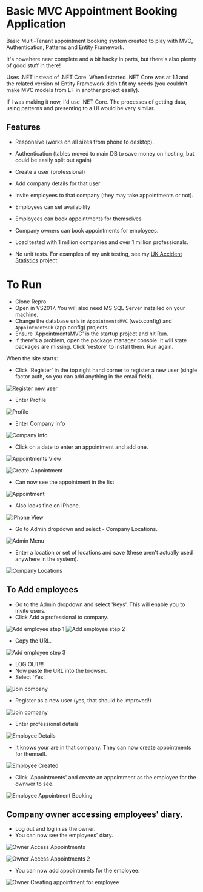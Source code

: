 # Basic MVC Appointment Booking Application

Basic Multi-Tenant appointment booking system created to play with MVC, Authentication, Patterns and Entity Framework.

It's nowehere near complete and a bit hacky in parts, but there's also plenty of good stuff in there!

Uses .NET instead of .NET Core. When I started .NET Core was at 1.1 and the related version of Entity Framework didn't fit my needs (you couldn't make MVC models from EF in another project easily).

If I was making it now, I'd use .NET Core. The processes of getting data, using patterns and presenting to a UI would be very similar.


## Features

- Responsive (works on all sizes from phone to desktop).
- Authentication (tables moved to main DB to save money on hosting, but could be easily split out again)
- Create a user (professional)
- Add company details for that user
- Invite employees to that company (they may take appointments or not).

- Employees can set availability
- Employees can book appointments for themselves
- Company owners can book appointments for employees.

- Load tested with 1 million companies and over 1 million professionals.
- No unit tests. For examples of my unit testing, see my [UK Accident Statistics](https://github.com/HockeyJustin/UkAccidentStatistics/tree/master/src/AccidentProcessor.Tests) project.

# To Run

- Clone Repro
- Open in VS2017. You will also need MS SQL Server installed on your machine.
- Change the database urls in `AppointmentsMVC` (web.config) and `AppointmentsDb` (app.config) projects.
- Ensure 'AppointmentsMVC' is the startup project and hit Run.
- If there's a problem, open the package manager console. It will state packages are missing. Click 'restore' to install them. Run again.

When the site starts:

- Click 'Register' in the top right hand corner to register a new user (single factor auth, so you can add anything in the email field).

![Register new user](https://github.com/HockeyJustin/MultiTenantAppointmentsMvc/blob/master/Screenshots/1%20Register.PNG?raw=true)

- Enter Profile

![Profile](https://github.com/HockeyJustin/MultiTenantAppointmentsMvc/blob/master/Screenshots/2%20Profile.PNG "Profile")

- Enter Company Info

![Company Info](https://github.com/HockeyJustin/MultiTenantAppointmentsMvc/blob/master/Screenshots/3%20Company.PNG "Company Info")

- Click on a date to enter an appointment and add one.

![Appointments View](https://github.com/HockeyJustin/MultiTenantAppointmentsMvc/blob/master/Screenshots/4%20Appointments%20For%20Self.PNG?raw=true "Appointments View")

![Create Appointment](https://github.com/HockeyJustin/MultiTenantAppointmentsMvc/blob/master/Screenshots/5%20Appointments%20For%20Self%202.PNG?raw=true "Create Appointment")

- Can now see the appointment in the list

![Appointment](https://github.com/HockeyJustin/MultiTenantAppointmentsMvc/blob/master/Screenshots/6%20Appointments%20For%20Self%203.PNG?raw=true "Appointment")

- Also looks fine on iPhone.

![iPhone View](https://github.com/HockeyJustin/MultiTenantAppointmentsMvc/blob/master/Screenshots/6%20Appointments%20For%20Self%203%20-%20iPhone%20view.PNG?raw=true "iPhone View")

- Go to Admin dropdown and select - Company Locations.

![Admin Menu](https://github.com/HockeyJustin/MultiTenantAppointmentsMvc/blob/master/Screenshots/7%20Admin%20Dropdown.PNG?raw=true "Admin Menu")

- Enter a location or set of locations and save (these aren't actually used anywhere in the system).

![Company Locations](https://github.com/HockeyJustin/MultiTenantAppointmentsMvc/blob/master/Screenshots/8%20Company%20Locations.PNG?raw=true "Company Locations")

## To Add employees
- Go to the Admin dropdown and select 'Keys'. This will enable you to invite users.
- Click Add a professional to company.

![Add employee step 1](https://github.com/HockeyJustin/MultiTenantAppointmentsMvc/blob/master/Screenshots/9%20Add%20Pro%20to%20Company%201.PNG?raw=true "Add employee step 1")
![Add employee step 2](https://github.com/HockeyJustin/MultiTenantAppointmentsMvc/blob/master/Screenshots/9%20Add%20Pro%20to%20Company%202.PNG?raw=true "Add employee step 2")


- Copy the URL.

![Add employee step 3](https://github.com/HockeyJustin/MultiTenantAppointmentsMvc/blob/master/Screenshots/9%20Add%20Pro%20to%20Company%203.PNG?raw=true "Add employee step 3")

- LOG OUT!!!
- Now paste the URL into the browser. 
- Select 'Yes'.

![Join company](https://github.com/HockeyJustin/MultiTenantAppointmentsMvc/blob/master/Screenshots/9%20Add%20Pro%20to%20Company%204.PNG?raw=true "Join company")

- Register as a new user (yes, that should be improved!)

![Join company](https://github.com/HockeyJustin/MultiTenantAppointmentsMvc/blob/master/Screenshots/9%20Add%20Pro%20to%20Company%205.PNG?raw=true "Join company")

- Enter professional details

![Employee Details](https://github.com/HockeyJustin/MultiTenantAppointmentsMvc/blob/master/Screenshots/9%20Add%20Pro%20to%20Company%206.PNG?raw=true "Employee Details")

- It knows your are in that company. They can now create appointments for themself.

![Employee Created](https://github.com/HockeyJustin/MultiTenantAppointmentsMvc/blob/master/Screenshots/9%20Add%20Pro%20to%20Company%207.PNG?raw=true "Employee Created")

- Click 'Appointments' and create an appointment as the employee for the ownwer to see.

![Employee Appointment Booking](https://github.com/HockeyJustin/MultiTenantAppointmentsMvc/blob/master/Screenshots/9%20Add%20Pro%20to%20Company%208.PNG?raw=true "Employee Appointment Booking")

## Company owner accessing employees' diary.

- Log out and log in as the owner.
- You can now see the employees' diary.

![Owner Access Appointments](https://github.com/HockeyJustin/MultiTenantAppointmentsMvc/blob/master/Screenshots/10%20Owner%20accesses%20employee%20appointments%201.PNG?raw=true "Owner Access Appointments")

![Owner Access Appointments 2](https://github.com/HockeyJustin/MultiTenantAppointmentsMvc/blob/master/Screenshots/10%20Owner%20accesses%20employee%20appointments%202.PNG?raw=true "Owner Access Appointments 2")

- You can now add appointments for the employee.

![Owner Creating appointment for employee](https://github.com/HockeyJustin/MultiTenantAppointmentsMvc/blob/master/Screenshots/10%20Owner%20creating%20appointment%20for%20employee.PNG?raw=true "Owner Creating appointment for employee")






